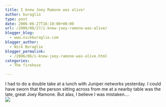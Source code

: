 ```yaml
---
title: I knew Joey Ramone was alive!
author: buraglio
type: post
date: 2006-06-27T16:10:00+00:00
url: /2006/06/27/i-knew-joey-ramone-was-alive/
blogger_blog:
  - www.nickburaglio.com
blogger_author:
  - Nick Buraglio
blogger_permalink:
  - /2006/06/i-knew-joey-ramone-was-alive.html
categories:
  - The firehose

---
```

I had to do a double take at a lunch with Juniper networks yesterday. I could have sworn that the person sitting across from me at a nearby table was the late, great Joey Ramone. But alas, I believe I was mistaken&#8230;.  
![][1]

 [1]: http://buraglio.com/nick/images/joeyramone.jpg